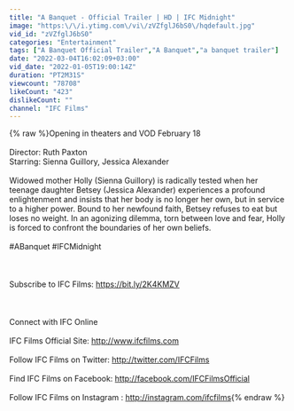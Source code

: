 ```yaml
---
title: "A Banquet - Official Trailer | HD | IFC Midnight"
image: "https:\/\/i.ytimg.com\/vi\/zVZfglJ6bS0\/hqdefault.jpg"
vid_id: "zVZfglJ6bS0"
categories: "Entertainment"
tags: ["A Banquet Official Trailer","A Banquet","a banquet trailer"]
date: "2022-03-04T16:02:09+03:00"
vid_date: "2022-01-05T19:00:14Z"
duration: "PT2M31S"
viewcount: "78708"
likeCount: "423"
dislikeCount: ""
channel: "IFC Films"
---
```

{% raw %}Opening in theaters and VOD February 18  <br /><br />Director: Ruth Paxton<br />Starring: Sienna Guillory, Jessica Alexander <br /><br />Widowed mother Holly (Sienna Guillory) is radically tested when her teenage daughter Betsey (Jessica Alexander) experiences a profound enlightenment and insists that her body is no longer her own, but in service to a higher power. Bound to her newfound faith, Betsey refuses to eat but loses no weight. In an agonizing dilemma, torn between love and fear, Holly is forced to confront the boundaries of her own beliefs.<br /><br />#ABanquet #IFCMidnight <br /><br /><br /><br />Subscribe to IFC Films: <a rel="nofollow" target="blank" href="https://bit.ly/2K4KMZV">https://bit.ly/2K4KMZV</a><br /><br /><br /><br />Connect with IFC Online<br /><br />IFC Films Official Site: <a rel="nofollow" target="blank" href="http://www.ifcfilms.com">http://www.ifcfilms.com</a><br /><br />Follow IFC Films on Twitter: <a rel="nofollow" target="blank" href="http://twitter.com/IFCFilms">http://twitter.com/IFCFilms</a><br /><br />Find IFC Films on Facebook: <a rel="nofollow" target="blank" href="http://facebook.com/IFCFilmsOfficial">http://facebook.com/IFCFilmsOfficial</a><br /><br />Follow IFC Films on Instagram : <a rel="nofollow" target="blank" href="http://instagram.com/ifcfilms">http://instagram.com/ifcfilms</a>{% endraw %}
